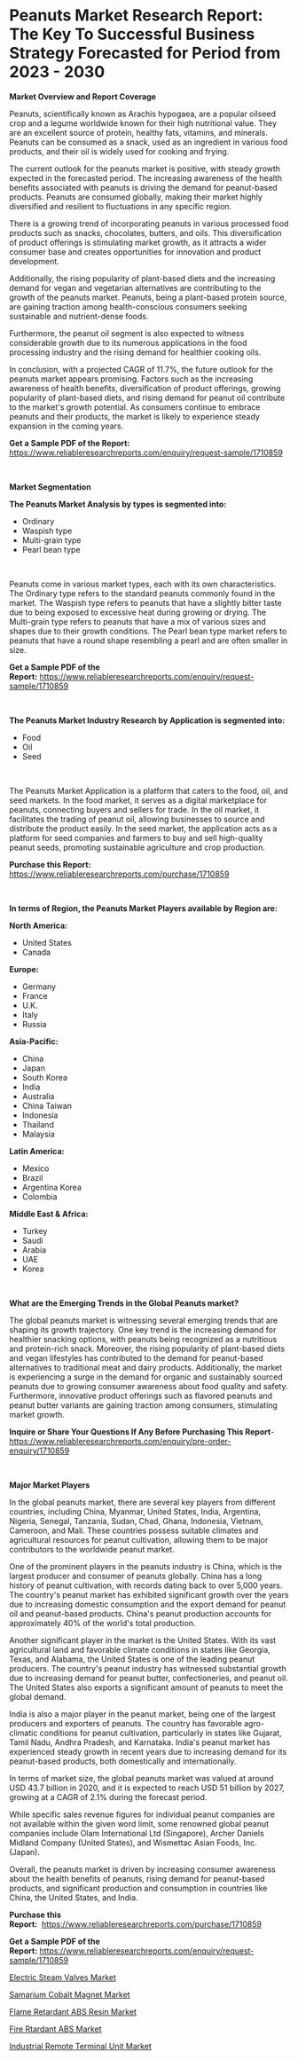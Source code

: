 <p><h1>Peanuts Market Research Report: The Key To Successful Business Strategy Forecasted for Period from 2023 - 2030</h1></p><p><strong>Market Overview and Report Coverage</strong></p>
<p><p>Peanuts, scientifically known as Arachis hypogaea, are a popular oilseed crop and a legume worldwide known for their high nutritional value. They are an excellent source of protein, healthy fats, vitamins, and minerals. Peanuts can be consumed as a snack, used as an ingredient in various food products, and their oil is widely used for cooking and frying.</p><p>The current outlook for the peanuts market is positive, with steady growth expected in the forecasted period. The increasing awareness of the health benefits associated with peanuts is driving the demand for peanut-based products. Peanuts are consumed globally, making their market highly diversified and resilient to fluctuations in any specific region.</p><p>There is a growing trend of incorporating peanuts in various processed food products such as snacks, chocolates, butters, and oils. This diversification of product offerings is stimulating market growth, as it attracts a wider consumer base and creates opportunities for innovation and product development.</p><p>Additionally, the rising popularity of plant-based diets and the increasing demand for vegan and vegetarian alternatives are contributing to the growth of the peanuts market. Peanuts, being a plant-based protein source, are gaining traction among health-conscious consumers seeking sustainable and nutrient-dense foods.</p><p>Furthermore, the peanut oil segment is also expected to witness considerable growth due to its numerous applications in the food processing industry and the rising demand for healthier cooking oils.</p><p>In conclusion, with a projected CAGR of 11.7%, the future outlook for the peanuts market appears promising. Factors such as the increasing awareness of health benefits, diversification of product offerings, growing popularity of plant-based diets, and rising demand for peanut oil contribute to the market's growth potential. As consumers continue to embrace peanuts and their products, the market is likely to experience steady expansion in the coming years.</p></p>
<p><strong>Get a Sample PDF of the Report:</strong> <a href="https://www.reliableresearchreports.com/enquiry/request-sample/1710859">https://www.reliableresearchreports.com/enquiry/request-sample/1710859</a></p>
<p>&nbsp;</p>
<p><strong>Market Segmentation</strong></p>
<p><strong>The Peanuts Market Analysis by types is segmented into:</strong></p>
<p><ul><li>Ordinary</li><li>Waspish type</li><li>Multi-grain type</li><li>Pearl bean type</li></ul></p>
<p>&nbsp;</p>
<p><p>Peanuts come in various market types, each with its own characteristics. The Ordinary type refers to the standard peanuts commonly found in the market. The Waspish type refers to peanuts that have a slightly bitter taste due to being exposed to excessive heat during growing or drying. The Multi-grain type refers to peanuts that have a mix of various sizes and shapes due to their growth conditions. The Pearl bean type market refers to peanuts that have a round shape resembling a pearl and are often smaller in size.</p></p>
<p><strong>Get a Sample PDF of the Report:</strong>&nbsp;<a href="https://www.reliableresearchreports.com/enquiry/request-sample/1710859">https://www.reliableresearchreports.com/enquiry/request-sample/1710859</a></p>
<p>&nbsp;</p>
<p><strong>The Peanuts Market Industry Research by Application is segmented into:</strong></p>
<p><ul><li>Food</li><li>Oil</li><li>Seed</li></ul></p>
<p>&nbsp;</p>
<p><p>The Peanuts Market Application is a platform that caters to the food, oil, and seed markets. In the food market, it serves as a digital marketplace for peanuts, connecting buyers and sellers for trade. In the oil market, it facilitates the trading of peanut oil, allowing businesses to source and distribute the product easily. In the seed market, the application acts as a platform for seed companies and farmers to buy and sell high-quality peanut seeds, promoting sustainable agriculture and crop production.</p></p>
<p><strong>Purchase this Report:</strong>&nbsp; <a href="https://www.reliableresearchreports.com/purchase/1710859">https://www.reliableresearchreports.com/purchase/1710859</a></p>
<p>&nbsp;</p>
<p><strong>In terms of Region, the Peanuts Market Players available by Region are:</strong></p>
<p>
    <p> <strong> North America: </strong>
        <ul>
            <li>United States</li>
            <li>Canada</li>
        </ul>
        </p> 
    <p> <strong> Europe: </strong>
        <ul>
            <li>Germany</li>
            <li>France</li>
            <li>U.K.</li>
            <li>Italy</li>
            <li>Russia</li>
        </ul>
        </p> 
    <p> <strong> Asia-Pacific: </strong>
        <ul>
            <li>China</li>
            <li>Japan</li>
            <li>South Korea</li>
            <li>India</li>
            <li>Australia</li>
            <li>China Taiwan</li>
            <li>Indonesia</li>
            <li>Thailand</li>
            <li>Malaysia</li>
        </ul>
        </p> 
    <p> <strong> Latin America: </strong>
        <ul>
            <li>Mexico</li>
            <li>Brazil</li>
            <li>Argentina Korea</li>
            <li>Colombia</li>
        </ul>
        </p> 
    <p> <strong> Middle East & Africa: </strong>
        <ul>
            <li>Turkey</li>
            <li>Saudi</li>
            <li>Arabia</li>
            <li>UAE</li>
            <li>Korea</li>
        </ul>
    </p>
    </p>
<p>&nbsp;</p>
<p><strong>What are the Emerging Trends in the Global Peanuts market?</strong></p>
<p><p>The global peanuts market is witnessing several emerging trends that are shaping its growth trajectory. One key trend is the increasing demand for healthier snacking options, with peanuts being recognized as a nutritious and protein-rich snack. Moreover, the rising popularity of plant-based diets and vegan lifestyles has contributed to the demand for peanut-based alternatives to traditional meat and dairy products. Additionally, the market is experiencing a surge in the demand for organic and sustainably sourced peanuts due to growing consumer awareness about food quality and safety. Furthermore, innovative product offerings such as flavored peanuts and peanut butter variants are gaining traction among consumers, stimulating market growth.</p></p>
<p><strong>Inquire or Share Your Questions If Any Before Purchasing This Report</strong>- <a href="https://www.reliableresearchreports.com/enquiry/pre-order-enquiry/1710859">https://www.reliableresearchreports.com/enquiry/pre-order-enquiry/1710859</a></p>
<p>&nbsp;</p>
<p><strong>Major Market Players</strong></p>
<p><p>In the global peanuts market, there are several key players from different countries, including China, Myanmar, United States, India, Argentina, Nigeria, Senegal, Tanzania, Sudan, Chad, Ghana, Indonesia, Vietnam, Cameroon, and Mali. These countries possess suitable climates and agricultural resources for peanut cultivation, allowing them to be major contributors to the worldwide peanut market. </p><p>One of the prominent players in the peanuts industry is China, which is the largest producer and consumer of peanuts globally. China has a long history of peanut cultivation, with records dating back to over 5,000 years. The country's peanut market has exhibited significant growth over the years due to increasing domestic consumption and the export demand for peanut oil and peanut-based products. China's peanut production accounts for approximately 40% of the world's total production.</p><p>Another significant player in the market is the United States. With its vast agricultural land and favorable climate conditions in states like Georgia, Texas, and Alabama, the United States is one of the leading peanut producers. The country's peanut industry has witnessed substantial growth due to increasing demand for peanut butter, confectioneries, and peanut oil. The United States also exports a significant amount of peanuts to meet the global demand.</p><p>India is also a major player in the peanut market, being one of the largest producers and exporters of peanuts. The country has favorable agro-climatic conditions for peanut cultivation, particularly in states like Gujarat, Tamil Nadu, Andhra Pradesh, and Karnataka. India's peanut market has experienced steady growth in recent years due to increasing demand for its peanut-based products, both domestically and internationally.</p><p>In terms of market size, the global peanuts market was valued at around USD 43.7 billion in 2020, and it is expected to reach USD 51 billion by 2027, growing at a CAGR of 2.1% during the forecast period.</p><p>While specific sales revenue figures for individual peanut companies are not available within the given word limit, some renowned global peanut companies include Olam International Ltd (Singapore), Archer Daniels Midland Company (United States), and Wismettac Asian Foods, Inc. (Japan).</p><p>Overall, the peanuts market is driven by increasing consumer awareness about the health benefits of peanuts, rising demand for peanut-based products, and significant production and consumption in countries like China, the United States, and India.</p></p>
<p><strong>Purchase this Report:</strong>&nbsp;&nbsp;<a href="https://www.reliableresearchreports.com/purchase/1710859">https://www.reliableresearchreports.com/purchase/1710859</a></p>
<p></p>
<p><strong>Get a Sample PDF of the Report:</strong>&nbsp;<a href="https://www.reliableresearchreports.com/enquiry/request-sample/1710859">https://www.reliableresearchreports.com/enquiry/request-sample/1710859</a></p>
<p><p><a href="https://medium.com/@fredyconn/electric-steam-valves-market-research-report-its-history-and-forecast-2023-to-2030-179d014a46e5">Electric Steam Valves Market</a></p><p><a href="https://www.linkedin.com/pulse/samarium-cobalt-magnet-market-size-growth-forecast-from-bqeye/">Samarium Cobalt Magnet Market</a></p><p><a href="https://github.com/anmolreportprime/Market-Research-Report-List-1/blob/main/flame-retardant-abs-resin-market.md">Flame Retardant ABS Resin Market</a></p><p><a href="https://github.com/jhonwin654/Market-Research-Report-List-1/blob/main/fire-rtardant-abs-market.md">Fire Rtardant ABS Market</a></p><p><a href="https://medium.com/@amyjacobi1918/industrial-remote-terminal-unit-market-exploring-market-share-market-trends-and-future-growth-7afc0528f532">Industrial Remote Terminal Unit Market</a></p></p>